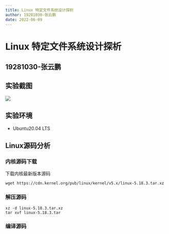 ```yaml
---
title: Linux 特定文件系统设计探析
author: 19281030-张云鹏
date: 2022-06-09
---
```


# Linux 特定文件系统设计探析
## 19281030-张云鹏
## 实验截图
![](2022-06-08-17-23-10.png)

## 实验环境
- Ubuntu20.04 LTS

## Linux源码分析
### 内核源码下载

下载内核最新版本源码

```shell
wget https://cdn.kernel.org/pub/linux/kernel/v5.x/linux-5.18.3.tar.xz
```

### 解压源码
```shell
xz -d linux-5.18.3.tar.xz
tar xvf linux-5.18.3.tar
```
### 编译源码


